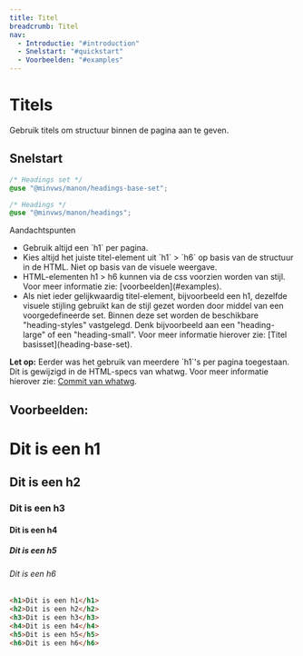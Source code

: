 ```yaml
---
title: Titel
breadcrumb: Titel
nav:
  - Introductie: "#introduction"
  - Snelstart: "#quickstart"
  - Voorbeelden: "#examples"
---
```


<h1 id="introduction">Titels</h1>

Gebruik titels om structuur binnen de pagina aan te geven.

<h2 id="quickstart">Snelstart</h2>

```scss
/* Headings set */
@use "@minvws/manon/headings-base-set";

/* Headings */
@use "@minvws/manon/headings";
```

<div class="explanation" role="group" aria-label="Toelichting">
  <span>Aandachtspunten</span>
  <ul>
    <li>
      Gebruik altijd een `h1` per pagina.
    </li>
    <li>
      Kies altijd het juiste titel-element uit `h1` &gt; `h6` op basis van de structuur in de HTML. Niet op basis van de visuele weergave.
    </li>
    <li>
      HTML-elementen h1 > h6 kunnen via de css voorzien worden van stijl. Voor meer informatie zie: [voorbeelden](#examples).
    </li>
    <li>
      Als niet ieder gelijkwaardig titel-element, bijvoorbeeld een h1, dezelfde visuele stijling gebruikt kan de stijl gezet worden door middel van een voorgedefineerde set. Binnen deze set worden de beschikbare "heading-styles" vastgelegd. Denk bijvoorbeeld aan een "heading-large" of een "heading-small". Voor meer informatie hierover zie: [Titel basisset](heading-base-set).
    </li>
  </ul>
</div>

<p class="warning">
  <strong>Let op:</strong> Eerder was het gebruik van meerdere `h1`'s per pagina toegestaan. Dit is
  gewijzigd in de HTML-specs van whatwg. Voor meer informatie hierover zie:
  <a href="https://github.com/whatwg/html/commit/6682bdeee6fb08f5972bea92064fe250f1b4ec9c">Commit van whatwg</a>.
</p>

<h2 id="examples">Voorbeelden:</h2>

<div class="visual-example">
  <h1>Dit is een h1</h1>
  <h2>Dit is een h2</h2>
  <h3>Dit is een h3</h3>
  <h4>Dit is een h4</h4>
  <h5>Dit is een h5</h5>
  <h6>Dit is een h6</h6>
</div>

```html
<h1>Dit is een h1</h1>
<h2>Dit is een h2</h2>
<h3>Dit is een h3</h3>
<h4>Dit is een h4</h4>
<h5>Dit is een h5</h5>
<h6>Dit is een h6</h6>
```
